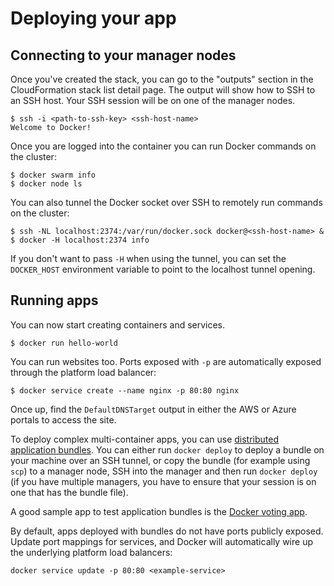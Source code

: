 <!--[metadata]>
+++
title = "Deploying Apps on AWS/Azure"
description = "Deploying Apps on AWS/Azure"
keywords = ["iaas, aws, azure"]
[menu.iaas]
name="Deploying Apps"
identifier="docs-apps"
weight="3"
+++
<![end-metadata]-->

# Deploying your app

## Connecting to your manager nodes

Once you've created the stack, you can go to the "outputs" section in the CloudFormation stack list detail page.
The output will show how to SSH to an SSH host. Your SSH session will be on one of the manager nodes.

    $ ssh -i <path-to-ssh-key> <ssh-host-name>
    Welcome to Docker!

Once you are logged into the container you can run Docker commands on the cluster:

    $ docker swarm info
    $ docker node ls

You can also tunnel the Docker socket over SSH to remotely run commands on the cluster:

    $ ssh -NL localhost:2374:/var/run/docker.sock docker@<ssh-host-name> &
    $ docker -H localhost:2374 info

If you don't want to pass `-H` when using the tunnel, you can set the `DOCKER_HOST` environment variable to point to the localhost tunnel opening.

## Running apps

You can now start creating containers and services.

    $ docker run hello-world

You can run websites too. Ports exposed with `-p` are automatically exposed through the platform load balancer:

    $ docker service create --name nginx -p 80:80 nginx

Once up, find the `DefaultDNSTarget` output in either the AWS or Azure portals to access the site.

To deploy complex multi-container apps, you can use [distributed application bundles](https://github.com/docker/docker/blob/master/experimental/docker-stacks.md). You can either run `docker deploy` to deploy a bundle on your machine over an SSH tunnel, or copy the bundle (for example using `scp`) to a manager node, SSH into the manager and then run `docker deploy` (if you have multiple managers, you have to ensure that your session is on one that has the bundle file).

A good sample app to test application bundles is the [Docker voting app](https://github.com/docker/example-voting-app).

By default, apps deployed with bundles do not have ports publicly exposed. Update port mappings for services, and Docker will automatically wire up the underlying platform load balancers:

    docker service update -p 80:80 <example-service>
